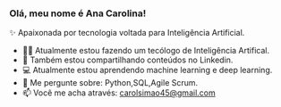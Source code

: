 ### Olá, meu nome é Ana Carolina!

✨ Apaixonada por tecnologia voltada para Inteligência Artificial.

- 👨‍🎓 Atualmente estou fazendo um tecólogo de Inteligência Artifical.
- 📔 Também estou compartilhando conteúdos no Linkedin.
- 💻 Atualmente estou aprendendo machine learning e deep learning.
- 💬 Me pergunte sobre: Python,SQL,Agile Scrum.
- 📫 Você me acha através: carolsimao45@gmail.com
<!--
**anacarolinamartins07/anacarolinamartins07** is a ✨ _special_ ✨ repository because its `README.md` (this file) appears on your GitHub profile.

-->
